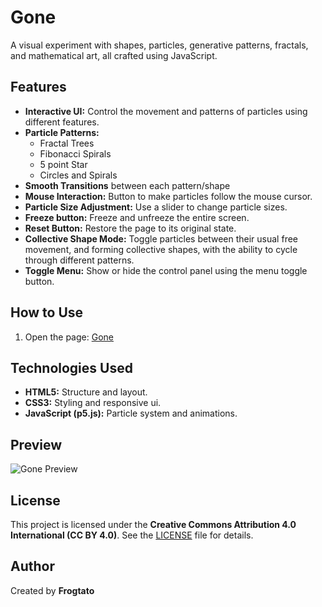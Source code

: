 # Gone

A visual experiment with shapes, particles, generative patterns, fractals, and mathematical art, all crafted using JavaScript.

## Features

- **Interactive UI:** Control the movement and patterns of particles using different features.
- **Particle Patterns:**
  - Fractal Trees
  - Fibonacci Spirals
  - 5 point Star 
  - Circles and Spirals
- **Smooth Transitions** between each pattern/shape
- **Mouse Interaction:** Button to make particles follow the mouse cursor.
- **Particle Size Adjustment:** Use a slider to change particle sizes.
- **Freeze button:** Freeze and unfreeze the entire screen. 
- **Reset Button:** Restore the page to its original state.
- **Collective Shape Mode:** Toggle particles between their usual free movement, and forming collective shapes, with the ability to cycle through different patterns.
- **Toggle Menu:** Show or hide the control panel using the menu toggle button.
 

## How to Use

1. Open the page: [Gone](https://frogtato.github.io/gone/)
  
## Technologies Used

- **HTML5:** Structure and layout.
- **CSS3:** Styling and responsive ui.
- **JavaScript (p5.js):** Particle system and animations.

## Preview

![Gone Preview](gone.png)

## License

This project is licensed under the **Creative Commons Attribution 4.0 International (CC BY 4.0)**. See the [LICENSE](LICENSE) file for details.

## Author

Created by **Frogtato**
